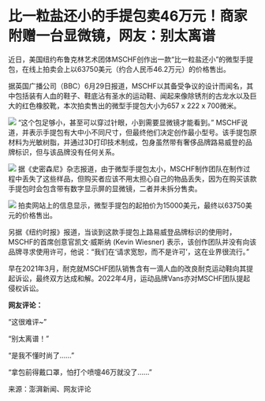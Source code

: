 

# 比一粒盐还小的手提包卖46万元！商家附赠一台显微镜，网友：别太离谱

近日，美国纽约布鲁克林艺术团体MSCHF创作出一款“比一粒盐还小”的微型手提包，在线上拍卖会上以63750美元（约合人民币46.2万元）的价格售出。

据英国广播公司（BBC）6月29日报道，MSCHF以其备受争议的设计而闻名，其中包括装有人血的鞋子、鞋底沾有圣水的运动鞋、闻起来像除锈剂的古龙水以及巨大的红色橡胶靴，本次拍卖售出的微型手提包大小为657
x 222 x 700微米。

![](https://inews.gtimg.com/om_bt/OZIaliROust72w5R7oqqtfEZ4TTkZclefpnRoEneQQUGEAA/1000)
“这个包足够小，甚至可以穿过针眼，小到需要显微镜才能看到。”
MSCHF说道，并表示手提包有大中小不同尺寸，但最终他们决定创作最小型号。该手提包原材料为光敏树脂，并通过3D打印技术制成，包身虽然带有奢侈品牌路易威登的品牌标识，但与该品牌没有任何关系。

![](https://inews.gtimg.com/om_bt/OiDaJ2hKFrjf_d95M7uIO-SEWV2gCNAwFDBd9Kdvn176sAA/1000)
据《史密森尼》杂志报道，由于微型手提包太小，MSCHF制作团队在制作过程中丢失了这些样品，但购买者应该不用太担心自己的物品丢失，因为在购买该款手提包时会包含带有数字显示屏的显微镜，二者并未拆分售卖。

![](https://inews.gtimg.com/om_bt/OZBR_xmb1D0LnlTWOSMVI3Ypb0hhu1-3blQHy4DAIY0iEAA/1000)
拍卖网站上的信息显示，微型手提包的起拍价为15000美元，最终以63750美元的价格售出。

另据《纽约时报》报道，当谈到这款手提包上路易威登品牌标识的使用时，MSCHF的首席创意官凯文·威斯纳 (Kevin Wiesner)
表示，该创作团队并没有向该品牌寻求使用许可，他说：“我们在‘请求宽恕，而不是许可’，这在业界很流行。”

早在2021年3月，耐克就MSCHF团队销售含有一滴人血的改良耐克运动鞋向其提起诉讼，最终双方达成和解。2022年4月，运动品牌Vans亦对MSCHF团队提起侵权诉讼。

**网友评论：**

“这很难评~”

“别太离谱！”

“是我不懂时尚了……”

“拿包前得戴口罩，怕打个喷嚏46万就没了……”

来源：澎湃新闻、网友评论

